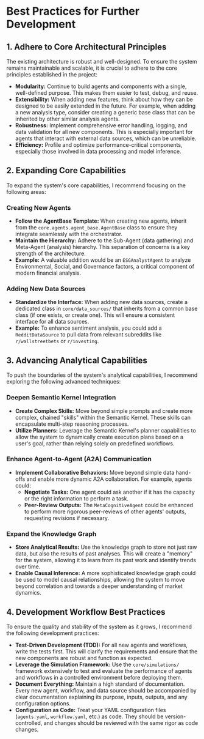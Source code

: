 # Best Practices for Further Development

## 1. Adhere to Core Architectural Principles

The existing architecture is robust and well-designed. To ensure the system remains maintainable and scalable, it is crucial to adhere to the core principles established in the project:

- **Modularity:** Continue to build agents and components with a single, well-defined purpose. This makes them easier to test, debug, and reuse.
- **Extensibility:** When adding new features, think about how they can be designed to be easily extended in the future. For example, when adding a new analysis type, consider creating a generic base class that can be inherited by other similar analysis agents.
- **Robustness:** Implement comprehensive error handling, logging, and data validation for all new components. This is especially important for agents that interact with external data sources, which can be unreliable.
- **Efficiency:** Profile and optimize performance-critical components, especially those involved in data processing and model inference.

## 2. Expanding Core Capabilities

To expand the system's core capabilities, I recommend focusing on the following areas:

### Creating New Agents

- **Follow the AgentBase Template:** When creating new agents, inherit from the `core.agents.agent_base.AgentBase` class to ensure they integrate seamlessly with the orchestrator.
- **Maintain the Hierarchy:** Adhere to the Sub-Agent (data gathering) and Meta-Agent (analysis) hierarchy. This separation of concerns is a key strength of the architecture.
- **Example:** A valuable addition would be an `ESGAnalystAgent` to analyze Environmental, Social, and Governance factors, a critical component of modern financial analysis.

### Adding New Data Sources

- **Standardize the Interface:** When adding new data sources, create a dedicated class in `core/data_sources/` that inherits from a common base class (if one exists, or create one). This will ensure a consistent interface for all data sources.
- **Example:** To enhance sentiment analysis, you could add a `RedditDataSource` to pull data from relevant subreddits like `r/wallstreetbets` or `r/investing`.

## 3. Advancing Analytical Capabilities

To push the boundaries of the system's analytical capabilities, I recommend exploring the following advanced techniques:

### Deepen Semantic Kernel Integration

- **Create Complex Skills:** Move beyond simple prompts and create more complex, chained "skills" within the Semantic Kernel. These skills can encapsulate multi-step reasoning processes.
- **Utilize Planners:** Leverage the Semantic Kernel's planner capabilities to allow the system to dynamically create execution plans based on a user's goal, rather than relying solely on predefined workflows.

### Enhance Agent-to-Agent (A2A) Communication

- **Implement Collaborative Behaviors:** Move beyond simple data hand-offs and enable more dynamic A2A collaboration. For example, agents could:
    - **Negotiate Tasks:** One agent could ask another if it has the capacity or the right information to perform a task.
    - **Peer-Review Outputs:** The `MetaCognitiveAgent` could be enhanced to perform more rigorous peer-reviews of other agents' outputs, requesting revisions if necessary.

### Expand the Knowledge Graph

- **Store Analytical Results:** Use the knowledge graph to store not just raw data, but also the results of past analyses. This will create a "memory" for the system, allowing it to learn from its past work and identify trends over time.
- **Enable Causal Inference:** A more sophisticated knowledge graph could be used to model causal relationships, allowing the system to move beyond correlation and towards a deeper understanding of market dynamics.

## 4. Development Workflow Best Practices

To ensure the quality and stability of the system as it grows, I recommend the following development practices:

- **Test-Driven Development (TDD):** For all new agents and workflows, write the tests first. This will clarify the requirements and ensure that the new components are robust and function as expected.
- **Leverage the Simulation Framework:** Use the `core/simulations/` framework extensively to test and evaluate the performance of agents and workflows in a controlled environment before deploying them.
- **Document Everything:** Maintain a high standard of documentation. Every new agent, workflow, and data source should be accompanied by clear documentation explaining its purpose, inputs, outputs, and any configuration options.
- **Configuration as Code:** Treat your YAML configuration files (`agents.yaml`, `workflow.yaml`, etc.) as code. They should be version-controlled, and changes should be reviewed with the same rigor as code changes.
